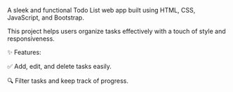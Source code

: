 A sleek and functional Todo List web app built using HTML, CSS, JavaScript, and Bootstrap.

This project helps users organize tasks effectively with a touch of style and responsiveness.

✨ Features:


✅ Add, edit, and delete tasks easily.

🔍 Filter tasks and keep track of progress.
